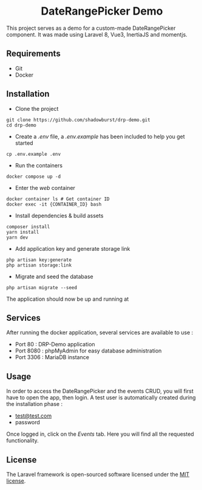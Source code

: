 <h1 align="center">DateRangePicker Demo</h1>

This project serves as a demo for a custom-made DateRangePicker component. It was made using Laravel 8, Vue3, InertiaJS and momentjs.

## Requirements

-   Git
-   Docker

## Installation

-   Clone the project

```shell
git clone https://github.com/shadowburst/drp-demo.git
cd drp-demo
```

-   Create a _.env_ file, a _.env.example_ has been included to help you get started

```shell
cp .env.example .env
```

-   Run the containers

```shell
docker compose up -d
```

-   Enter the _web_ container

```shell
docker container ls # Get container ID
docker exec -it {CONTAINER_ID} bash
```

-   Install dependencies & build assets

```shell
composer install
yarn install
yarn dev
```

-   Add application key and generate storage link

```shell
php artisan key:generate
php artisan storage:link
```

-   Migrate and seed the database

```shell
php artisan migrate --seed
```

The application should now be up and running at

## Services

After running the docker application, several services are available to use :

-   Port 80 : DRP-Demo application
-   Port 8080 : phpMyAdmin for easy database administration
-   Port 3306 : MariaDB instance

## Usage

In order to access the DateRangePicker and the events CRUD, you will first have to open the app, then login. A test user is automatically created during the installation phase :

-   test@test.com
-   password

Once logged in, click on the _Events_ tab. Here you will find all the requested functionality.

## License

The Laravel framework is open-sourced software licensed under the [MIT license](https://opensource.org/licenses/MIT).

